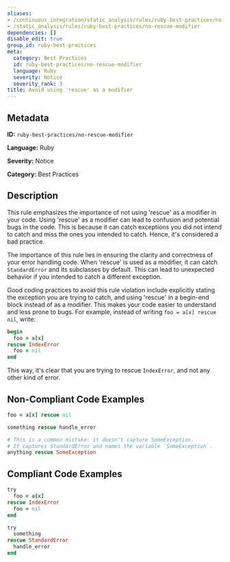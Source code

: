 ```yaml
---
aliases:
- /continuous_integration/static_analysis/rules/ruby-best-practices/no-rescue-modifier
- /static_analysis/rules/ruby-best-practices/no-rescue-modifier
dependencies: []
disable_edit: true
group_id: ruby-best-practices
meta:
  category: Best Practices
  id: ruby-best-practices/no-rescue-modifier
  language: Ruby
  severity: Notice
  severity_rank: 3
title: Avoid using 'rescue' as a modifier
---
```

<!--  SOURCED FROM https://github.com/DataDog/datadog-static-analyzer-rule-docs -->


## Metadata
**ID:** `ruby-best-practices/no-rescue-modifier`

**Language:** Ruby

**Severity:** Notice

**Category:** Best Practices

## Description
This rule emphasizes the importance of not using 'rescue' as a modifier in your code. Using 'rescue' as a modifier can lead to confusion and potential bugs in the code. This is because it can catch exceptions you did not intend to catch and miss the ones you intended to catch. Hence, it's considered a bad practice.

The importance of this rule lies in ensuring the clarity and correctness of your error handling code. When 'rescue' is used as a modifier, it can catch `StandardError` and its subclasses by default. This can lead to unexpected behavior if you intended to catch a different exception.

Good coding practices to avoid this rule violation include explicitly stating the exception you are trying to catch, and using 'rescue' in a begin-end block instead of as a modifier. This makes your code easier to understand and less prone to bugs. For example, instead of writing `foo = a[x] rescue nil`, write:
```ruby
begin
  foo = a[x]
rescue IndexError
  foo = nil
end
```
This way, it's clear that you are trying to rescue `IndexError`, and not any other kind of error.

## Non-Compliant Code Examples
```ruby
foo = a[x] rescue nil

something rescue handle_error

# This is a common mistake: it doesn't capture SomeException.
# It captures StandardError and names the variable `SomeException`.
anything rescue SomeException

```

## Compliant Code Examples
```ruby
try
  foo = a[x]
rescue IndexError
  foo = nil
end

try
  something
rescue StandardError
  handle_error
end
```

